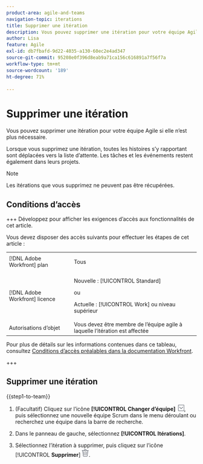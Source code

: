 ```yaml
---
product-area: agile-and-teams
navigation-topic: iterations
title: Supprimer une itération
description: Vous pouvez supprimer une itération pour votre équipe Agile si elle n’est plus nécessaire.
author: Lisa
feature: Agile
exl-id: db7fbafd-9d22-4035-a130-60ec2e4ad347
source-git-commit: 95208e0f396d8eab9a71ca156c616891a7f56f7a
workflow-type: tm+mt
source-wordcount: '189'
ht-degree: 71%

---
```


# Supprimer une itération

Vous pouvez supprimer une itération pour votre équipe Agile si elle n’est plus nécessaire.

Lorsque vous supprimez une itération, toutes les histoires s’y rapportant sont déplacées vers la liste d’attente. Les tâches et les événements restent également dans leurs projets.

>[!NOTE]
>
>Les itérations que vous supprimez ne peuvent pas être récupérées.

## Conditions d’accès

+++ Développez pour afficher les exigences d’accès aux fonctionnalités de cet article.

Vous devez disposer des accès suivants pour effectuer les étapes de cet article :

<table style="table-layout:auto"> 
 <tbody> 
  <tr> 
   <td role="rowheader">[!DNL Adobe Workfront] plan</td> 
   <td> <p>Tous</p> </td> 
  </tr> 
  <tr> 
   <td role="rowheader">[!DNL Adobe Workfront] licence</td> 
   <td> <p>Nouvelle : [!UICONTROL Standard]</p> 
   ou
   <p>Actuelle : [!UICONTROL Work] ou niveau supérieur</p> </td> 
  </tr>
   <tr> 
   <td role="rowheader">Autorisations d’objet</td> 
   <td>Vous devez être membre de l’équipe agile à laquelle l’itération est affectée</td> 
  </tr>
 </tbody> 
</table>

Pour plus de détails sur les informations contenues dans ce tableau, consultez [Conditions d’accès préalables dans la documentation Workfront](/help/quicksilver/administration-and-setup/add-users/access-levels-and-object-permissions/access-level-requirements-in-documentation.md).

+++

## Supprimer une itération

{{step1-to-team}}

1. (Facultatif) Cliquez sur l’icône **[!UICONTROL Changer d’équipe]** ![Icône Changer d’équipe](assets/switch-team-icon.png), puis sélectionnez une nouvelle équipe Scrum dans le menu déroulant ou recherchez une équipe dans la barre de recherche.

1. Dans le panneau de gauche, sélectionnez **[!UICONTROL Itérations]**.
1. Sélectionnez l’itération à supprimer, puis cliquez sur l’icône [!UICONTROL **Supprimer**] ![Icône Supprimer](assets/delete-icon.png).
